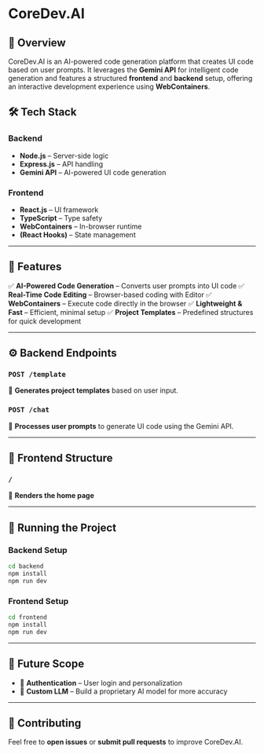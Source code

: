 # CoreDev.AI

## 🚀 Overview
CoreDev.AI is an AI-powered code generation platform that creates UI code based on user prompts. It leverages the **Gemini API** for intelligent code generation and features a structured **frontend** and **backend** setup, offering an interactive development experience using **WebContainers**.

## 🛠 Tech Stack

### **Backend**
- **Node.js** – Server-side logic
- **Express.js** – API handling
- **Gemini API** – AI-powered UI code generation

### **Frontend**
- **React.js** – UI framework
- **TypeScript** – Type safety
- **WebContainers** – In-browser runtime
- **(React Hooks)** – State management

---

## 🌟 Features
✅ **AI-Powered Code Generation** – Converts user prompts into UI code
✅ **Real-Time Code Editing** – Browser-based coding with Editor
✅ **WebContainers** – Execute code directly in the browser
✅ **Lightweight & Fast** – Efficient, minimal setup
✅ **Project Templates** – Predefined structures for quick development

---

## ⚙️ Backend Endpoints

### `POST /template`
📌 **Generates project templates** based on user input.

### `POST /chat`
📌 **Processes user prompts** to generate UI code using the Gemini API.

---

## 🎨 Frontend Structure

### `/`
📌 **Renders the home page**

---

## 🚀 Running the Project

### **Backend Setup**
```sh
cd backend
npm install
npm run dev
```

### **Frontend Setup**
```sh
cd frontend
npm install
npm run dev
```

---

## 🔮 Future Scope
- 🔐 **Authentication** – User login and personalization
- 🤖 **Custom LLM** – Build a proprietary AI model for more accuracy

---

## 🤝 Contributing
Feel free to **open issues** or **submit pull requests** to improve CoreDev.AI.

